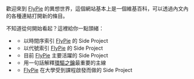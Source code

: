 歡迎來到 [FlyPie](#FlyPie) 的異想世界，這個網站基本上是一個維基百科，可以透過內文內的各種連結打開新的條目。

不知道從何開始看起？這裡給你一點頭緒：

- [](<#Side Projects>)
  - 以時間序索引 [FlyPie](#FlyPie) 的 Side Project
- [](<#Named Projects>)
  - 以代號索引  [FlyPie](#FlyPie) 的 Side Project
- [](<#Project:環驅之鑰>)
  -  目前 [FlyPie](#FlyPie) 主要活躍的 Side Project
- [](<#關於我想用 ECS 實作 Minecraft 以分散式架構運行並在其中用增強式學習訓練完全視覺化之遞迴布林類神經網路以產出二維條碼人造語言那檔事>)
  - 用一句話解釋[環驅之鑰](<#Project:環驅之鑰>)最重要的主線
- [](<#大學課程與 Side Project>)
  - [FlyPie](#FlyPie) 在大學受到課程啟發而做的 Side Project